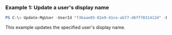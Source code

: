 ### Example 1: Update a user's display name
```powershell
PS C:\> Update-MgUser -UserId "f36aae05-82e9-41ce-ab77-d6ff7031412d" -DisplayName "Kristi Laar"

```

This example updates the specified user's display name.
